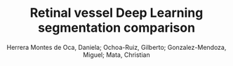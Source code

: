 ---
paperId: 8
author: Herrera Montes de Oca, Daniela; Ochoa-Ruiz, Gilberto; Gonzalez-Mendoza, Miguel; Mata, Christian 
publicationauthor: Herrera Montes de Oca, D. et al.
title: Retinal vessel Deep Learning segmentation comparison
pdf: 8_camera_ready.pdf
poster: 8_poster.png
pitch: https://drive.google.com/open?id=18pF266oU6gf2Le6b3b-JYU9mZryxxi8J
type: Poster
topic: segmentation
category: Extended Abstract
link: https://research.latinxinai.org/papers/cvpr/2022/pdf/8_camera_ready.pdf
conference: cvpr
year: 2022
tags: cvpr-2022-ea
location: Virtual
---